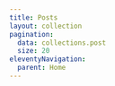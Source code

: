 ```yaml
---
title: Posts
layout: collection
pagination:
  data: collections.post
  size: 20
eleventyNavigation:
  parent: Home
---
```


